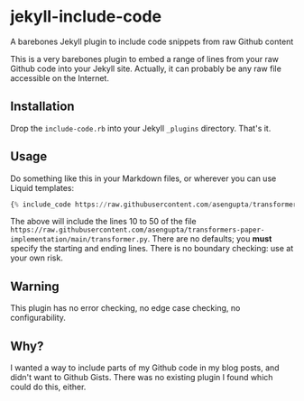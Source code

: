 # jekyll-include-code
A barebones Jekyll plugin to include code snippets from raw Github content

This is a very barebones plugin to embed a range of lines from your raw Github code into your Jekyll site. Actually, it can probably be any raw file accessible on the Internet.

## Installation

Drop the ```include-code.rb``` into your Jekyll ```_plugins``` directory. That's it.

## Usage

Do something like this in your Markdown files, or wherever you can use Liquid templates:

```python
{% include_code https://raw.githubusercontent.com/asengupta/transformers-paper-implementation/main/transformer.py!10!50%}
```

The above will include the lines 10 to 50 of the file ```https://raw.githubusercontent.com/asengupta/transformers-paper-implementation/main/transformer.py```. There are no defaults; you **must** specify the starting and ending lines. There is no boundary checking: use at your own risk.

## Warning

This plugin has no error checking, no edge case checking, no configurability.

## Why?

I wanted a way to include parts of my Github code in my blog posts, and didn't want to Github Gists. There was no existing plugin I found which could do this, either.

